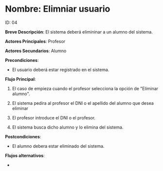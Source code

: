 # Nombre: Elimniar usuario

ID: 04

**Breve Descripción**: El sistema deberá elimininar a un alumno del sistema.

**Actores Principales**: Profesor

**Actores Secundarios**: Alumno

**Precondiciones**:

   * El usuario deberá estar registrado en el sistema.

**Flujo Principal**:

   1. El caso de empieza cuando el profesor selecciona la opción de "Eliminar alumno".

   2. El sistema pedira al profesor el DNI o el apellido del alumno que desea eliminar

   3. El profesor introduce el DNI o el profesor.

   4. El sistema busca dicho alumno y lo elimina del sistema.

**Postcondiciones**:

   * El alumno debera estar eliminado del sistema.

**Flujos alternativos**:

   * 


